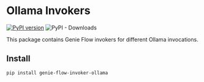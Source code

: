 # Ollama Invokers
[![PyPI version](https://badge.fury.io/py/genie-flow-invoker-ollama.svg?icon=si%3Apython)](https://badge.fury.io/py/genie-flow-invoker-ollama)
![PyPI - Downloads](https://img.shields.io/pypi/dm/genie-flow-invoker-ollama)

This package contains Genie Flow invokers for different Ollama invocations.

## Install

`pip install genie-flow-invoker-ollama`
